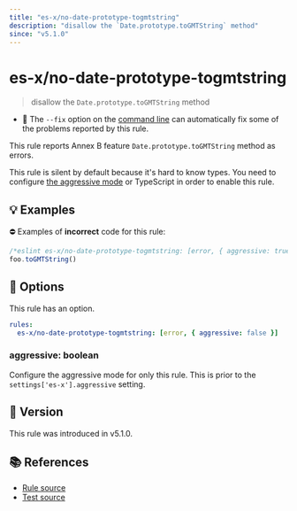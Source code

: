 ```yaml
---
title: "es-x/no-date-prototype-togmtstring"
description: "disallow the `Date.prototype.toGMTString` method"
since: "v5.1.0"
---
```


# es-x/no-date-prototype-togmtstring
> disallow the `Date.prototype.toGMTString` method

- 🔧 The `--fix` option on the [command line](https://eslint.org/docs/user-guide/command-line-interface#fixing-problems) can automatically fix some of the problems reported by this rule.

This rule reports Annex B feature `Date.prototype.toGMTString` method as errors.

This rule is silent by default because it's hard to know types. You need to configure [the aggressive mode](../#the-aggressive-mode) or TypeScript in order to enable this rule.

## 💡 Examples

⛔ Examples of **incorrect** code for this rule:

<eslint-playground fix type="bad">

```js
/*eslint es-x/no-date-prototype-togmtstring: [error, { aggressive: true }] */
foo.toGMTString()
```

</eslint-playground>

## 🔧 Options

This rule has an option.

```yml
rules:
  es-x/no-date-prototype-togmtstring: [error, { aggressive: false }]
```

### aggressive: boolean

Configure the aggressive mode for only this rule.
This is prior to the `settings['es-x'].aggressive` setting.

## 🚀 Version

This rule was introduced in v5.1.0.

## 📚 References

- [Rule source](https://github.com/ota-meshi/eslint-plugin-es-x/blob/master/lib/rules/no-date-prototype-togmtstring.js)
- [Test source](https://github.com/ota-meshi/eslint-plugin-es-x/blob/master/tests/lib/rules/no-date-prototype-togmtstring.js)
